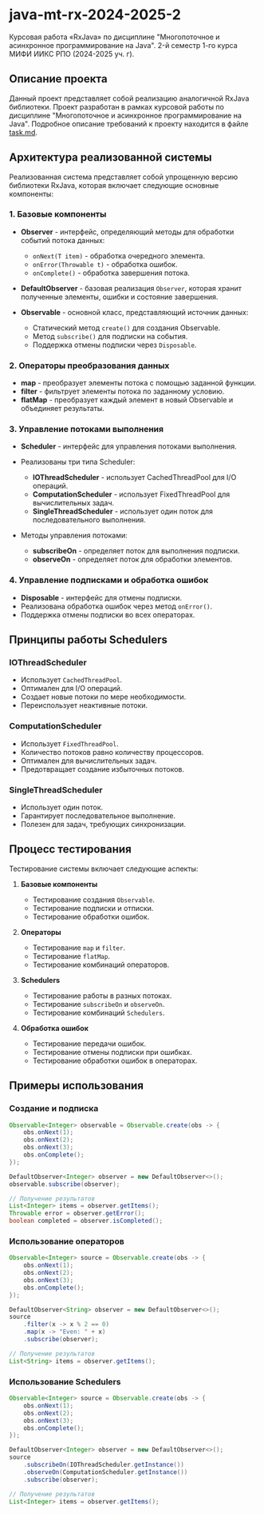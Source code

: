 # java-mt-rx-2024-2025-2
Курсовая работа «RxJava» по дисциплине "Многопоточное и асинхронное программирование на Java". 2-й семестр 1-го курса МИФИ ИИКС РПО (2024-2025 уч. г).

## Описание проекта

Данный проект представляет собой реализацию аналогичной RxJava библиотеки. Проект разработан в рамках курсовой работы по дисциплине "Многопоточное и асинхронное программирование на Java". Подробное описание требований к проекту находится в файле [task.md](task.md).

## Архитектура реализованной системы

Реализованная система представляет собой упрощенную версию библиотеки RxJava, которая включает следующие основные компоненты:

### 1. Базовые компоненты

- **Observer** - интерфейс, определяющий методы для обработки событий потока данных:
  - `onNext(T item)` - обработка очередного элемента.
  - `onError(Throwable t)` - обработка ошибок.
  - `onComplete()` - обработка завершения потока.

- **DefaultObserver** - базовая реализация `Observer`, которая хранит полученные элементы, ошибки и состояние завершения.

- **Observable** - основной класс, представляющий источник данных:
  - Статический метод `create()` для создания Observable.
  - Метод `subscribe()` для подписки на события.
  - Поддержка отмены подписки через `Disposable`.

### 2. Операторы преобразования данных

- **map** - преобразует элементы потока с помощью заданной функции.
- **filter** - фильтрует элементы потока по заданному условию.
- **flatMap** - преобразует каждый элемент в новый Observable и объединяет результаты.

### 3. Управление потоками выполнения

- **Scheduler** - интерфейс для управления потоками выполнения.
- Реализованы три типа Scheduler:
  - **IOThreadScheduler** - использует CachedThreadPool для I/O операций.
  - **ComputationScheduler** - использует FixedThreadPool для вычислительных задач.
  - **SingleThreadScheduler** - использует один поток для последовательного выполнения.

- Методы управления потоками:
  - **subscribeOn** - определяет поток для выполнения подписки.
  - **observeOn** - определяет поток для обработки элементов.

### 4. Управление подписками и обработка ошибок

- **Disposable** - интерфейс для отмены подписки.
- Реализована обработка ошибок через метод `onError()`.
- Поддержка отмены подписки во всех операторах.

## Принципы работы Schedulers

### IOThreadScheduler

- Использует `CachedThreadPool`.
- Оптимален для I/O операций.
- Создает новые потоки по мере необходимости.
- Переиспользует неактивные потоки.

### ComputationScheduler

- Использует `FixedThreadPool`.
- Количество потоков равно количеству процессоров.
- Оптимален для вычислительных задач.
- Предотвращает создание избыточных потоков.

### SingleThreadScheduler

- Использует один поток.
- Гарантирует последовательное выполнение.
- Полезен для задач, требующих синхронизации.

## Процесс тестирования

Тестирование системы включает следующие аспекты:

1. **Базовые компоненты**
   - Тестирование создания `Observable`.
   - Тестирование подписки и отписки.
   - Тестирование обработки ошибок.

2. **Операторы**
   - Тестирование `map` и `filter`.
   - Тестирование `flatMap`.
   - Тестирование комбинаций операторов.

3. **Schedulers**
   - Тестирование работы в разных потоках.
   - Тестирование `subscribeOn` и `observeOn`.
   - Тестирование комбинаций `Schedulers`.

4. **Обработка ошибок**
   - Тестирование передачи ошибок.
   - Тестирование отмены подписки при ошибках.
   - Тестирование обработки ошибок в операторах.

## Примеры использования

### Создание и подписка

```java
Observable<Integer> observable = Observable.create(obs -> {
    obs.onNext(1);
    obs.onNext(2);
    obs.onNext(3);
    obs.onComplete();
});

DefaultObserver<Integer> observer = new DefaultObserver<>();
observable.subscribe(observer);

// Получение результатов
List<Integer> items = observer.getItems();
Throwable error = observer.getError();
boolean completed = observer.isCompleted();
```

### Использование операторов
```java
Observable<Integer> source = Observable.create(obs -> {
    obs.onNext(1);
    obs.onNext(2);
    obs.onNext(3);
    obs.onComplete();
});

DefaultObserver<String> observer = new DefaultObserver<>();
source
    .filter(x -> x % 2 == 0)
    .map(x -> "Even: " + x)
    .subscribe(observer);

// Получение результатов
List<String> items = observer.getItems();
```

### Использование Schedulers
```java
Observable<Integer> source = Observable.create(obs -> {
    obs.onNext(1);
    obs.onNext(2);
    obs.onNext(3);
    obs.onComplete();
});

DefaultObserver<Integer> observer = new DefaultObserver<>();
source
    .subscribeOn(IOThreadScheduler.getInstance())
    .observeOn(ComputationScheduler.getInstance())
    .subscribe(observer);

// Получение результатов
List<Integer> items = observer.getItems();
```
